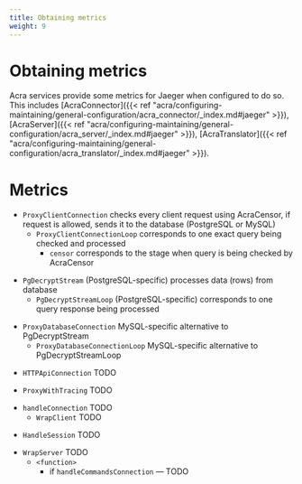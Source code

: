 ```yaml
---
title: Obtaining metrics
weight: 9
---
```


# Obtaining metrics

Acra services provide some metrics for Jaeger when configured to do so. This includes
[AcraConnector]({{< ref "acra/configuring-maintaining/general-configuration/acra_connector/_index.md#jaeger" >}}),
[AcraServer]({{< ref "acra/configuring-maintaining/general-configuration/acra_server/_index.md#jaeger" >}}),
[AcraTranslator]({{< ref "acra/configuring-maintaining/general-configuration/acra_translator/_index.md#jaeger" >}}).

# Metrics

<!-- decryptor/postgresql/pg_decryptor.go and decryptor/mysql/response_proxy.go -->
* `ProxyClientConnection` checks every client request using AcraCensor, if request is allowed, sends it to the database (PostgreSQL or MySQL)
  * `ProxyClientConnectionLoop` corresponds to one exact query being checked and processed
    * `censor` corresponds to the stage when query is being checked by AcraCensor

<!-- decryptor/postgresql/pg_decryptor.go -->
* `PgDecryptStream` (PostgreSQL-specific) processes data (rows) from database
  * `PgDecryptStreamLoop` (PostgreSQL-specific) corresponds to one query response being processed

<!-- decryptor/mysql/response_proxy.go -->
* `ProxyDatabaseConnection` MySQL-specific alternative to PgDecryptStream
  * `ProxyDatabaseConnectionLoop` MySQL-specific alternative to PgDecryptStreamLoop

<!-- network/trace.go -->
* `HTTPApiConnection` TODO

<!-- network/proxy.go -->
* `ProxyWithTracing` TODO

<!-- cmd/acra-connector/acra-connector.go -->
* `handleConnection` TODO
  * `WrapClient` TODO

<!-- cmd/acra-server/common/client_commands_session.go -->
* `HandleSession` TODO

<!-- cmd/acra-server/common/listener.go -->
* `WrapServer` TODO
  * `<function>`
    * if `handleCommandsConnection` — TODO
